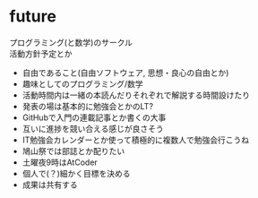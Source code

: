 future
======
プログラミング(と数学)のサークル  
活動方針予定とか
- 自由であること(自由ソフトウェア, 思想・良心の自由とか)
- 趣味としてのプログラミング/数学
- 活動時間内は一緒の本読んだりそれぞれで解説する時間設けたり
- 発表の場は基本的に勉強会とかのLT?
- GitHubで入門の連載記事とか書くの大事
- 互いに進捗を競い合える感じが良さそう
- IT勉強会カレンダーとか使って積極的に複数人で勉強会行こうね
- 鳩山祭では部誌とか配りたい
- 土曜夜9時はAtCoder
- 個人で(？)細かく目標を決める
- 成果は共有する
